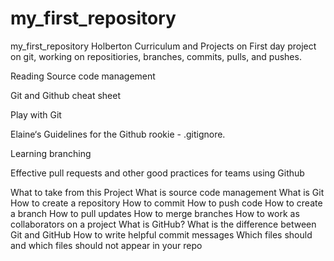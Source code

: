 # my_first_repository
my_first_repository
Holberton Curriculum and Projects on
First day project on git, working on repositiories, branches, commits, pulls, and pushes.

Reading
Source code management

Git and Github cheat sheet

Play with Git

Elaine‘s Guidelines for the Github rookie - .gitignore.

Learning branching

Effective pull requests and other good practices for teams using Github

What to take from this Project
What is source code management
What is Git
How to create a repository
How to commit
How to push code
How to create a branch
How to pull updates
How to merge branches
How to work as collaborators on a project
What is GitHub?
What is the difference between Git and GitHub
How to write helpful commit messages
Which files should and which files should not appear in your repo
